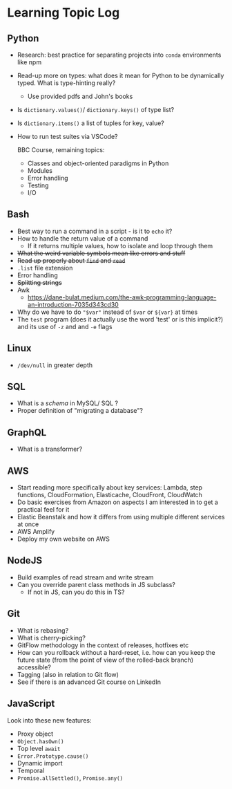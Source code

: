 # Learning Topic Log

## Python

- Research: best practice for separating projects into `conda` environments like npm

- Read-up more on types: what does it mean for Python to be dynamically typed. What is type-hinting really?

  - Use provided pdfs and John's books

- Is `dictionary.values()`/ `dictionary.keys()` of type list?
- Is `dictionary.items()` a list of tuples for key, value?

- How to run test suites via VSCode?

  BBC Course, remaining topics:

  - Classes and object-oriented paradigms in Python
  - Modules
  - Error handling
  - Testing
  - I/O

## Bash

- Best way to run a command in a script - is it to `echo` it?
- How to handle the return value of a command
  - If it returns multiple values, how to isolate and loop through them
- ~~What the weird variable symbols mean like errors and stuff~~
- ~~Read up properly about `find` and `read`~~
- `.list` file extension
- Error handling
- ~~Splitting strings~~
- Awk
  - https://dane-bulat.medium.com/the-awk-programming-language-an-introduction-7035d343cd30
- Why do we have to do `"$var"` instead of `$var` or `${var}` at times
- The `test` program (does it actually use the word 'test' or is this implicit?) and its use of `-z` and and `-e` flags

## Linux

- `/dev/null` in greater depth

## SQL

- What is a _schema_ in MySQL/ SQL ?
- Proper definition of "migrating a database"?

## GraphQL

- What is a transformer?

## AWS

- Start reading more specifically about key services: Lambda, step functions, CloudFormation, Elasticache, CloudFront, CloudWatch
- Do basic exercises from Amazon on aspects I am interested in to get a practical feel for it
- Elastic Beanstalk and how it differs from using multiple different services at once
- AWS Amplify
- Deploy my own website on AWS

## NodeJS

- Build examples of read stream and write stream
- Can you override parent class methods in JS subclass?
  - If not in JS, can you do this in TS?

## Git

- What is rebasing?
- What is cherry-picking?
- GitFlow methodology in the context of releases, hotfixes etc
- How can you rollback without a hard-reset, i.e. how can you keep the future state (from the point of view of the rolled-back branch) accessible?
- Tagging (also in relation to Git flow)
- See if there is an advanced Git course on LinkedIn

## JavaScript

Look into these new features:

- Proxy object
- `Object.hasOwn()`
- Top level `await`
- `Error.Prototype.cause()`
- Dynamic import
- Temporal
- `Promise.allSettled()`, `Promise.any()`
